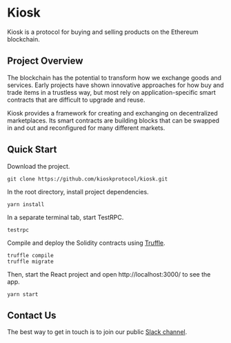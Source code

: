 # Kiosk

Kiosk is a protocol for buying and selling products on the Ethereum blockchain.

## Project Overview

The blockchain has the potential to transform how we exchange goods and services. Early projects have shown innovative approaches for how buy and trade items in a trustless way, but most rely on application-specific smart contracts that are difficult to upgrade and reuse.

Kiosk provides a framework for creating and exchanging on decentralized marketplaces. Its smart contracts are building blocks that can be swapped in and out and reconfigured for many different markets.

## Quick Start

Download the project.
```
git clone https://github.com/kioskprotocol/kiosk.git
```

In the root directory, install project dependencies.

```
yarn install
```

In a separate terminal tab, start TestRPC.

```
testrpc
```

Compile and deploy the Solidity contracts using [Truffle](http://truffleframework.com/).

```
truffle compile
truffle migrate
```

Then, start the React project and open http://localhost:3000/ to see the app.

```
yarn start
```

## Contact Us

The best way to get in touch is to join our public [Slack channel](https://join.slack.com/t/kioskprotocol/shared_invite/MjI3NzAwMzMyMTYyLTE1MDI5MjYyNzItM2FiMjA1NWIxZg).
